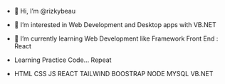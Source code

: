 - 👋 Hi, I’m @rizkybeau
- 👀 I’m interested in Web Development and Desktop apps with VB.NET
- 🌱 I’m currently learning Web Development like Framework Front End : React
- Learning Practice Code... Repeat

- HTML CSS JS REACT TAILWIND BOOSTRAP NODE MYSQL VB.NET

<!---
rizkybeau/rizkybeau is a ✨ special ✨ repository because its `README.md` (this file) appears on your GitHub profile.
You can click the Preview link to take a look at your changes.
--->
